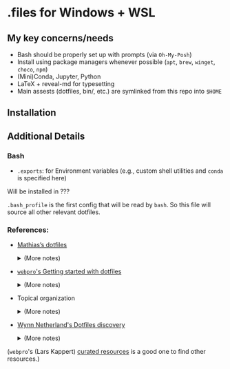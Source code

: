 # .files for Windows + WSL

## My key concerns/needs

* Bash should be properly set up with prompts (via `Oh-My-Posh`)
* Install using package managers whenever possible (`apt`, `brew`, `winget`, `choco`, `npm`)
* (Mini)Conda, Jupyter, Python
* LaTeX + reveal-md for typesetting
* Main assests (dotfiles, bin/, etc.) are symlinked from this repo into `$HOME`

## Installation 

## Additional Details

### Bash

* `.exports`: for Environment variables (e.g., custom shell utilities and `conda` is specified here)

Will be installed in ???

`.bash_profile` is the first config that will be read by `bash`. So this file will source all other relevant dotfiles.


### References:

* [Mathias’s dotfiles](https://github.com/mathiasbynens/dotfiles)
  <details>
  <summary>(More notes)</summary>
  <ul>
    <li>Using his compartmentalization of `bash` dotfiles (bashrc, bash_profile, exports, functions, etc.) but using them in terms of a topical organization (so all of them are in `bash/`.</li>
    <li>`.functions`
    <li>Using his way of putting shell scripts in `bin/`
  </ul>
  </details>
  
* [`webpro`'s Getting started with dotfiles](https://www.webpro.nl/articles/getting-started-with-dotfiles)
  <details>
  <summary>(More notes)</summary>
  <ul>
    <li>Using his way of using a `.functions` for shell scripts too complex for an alias (for `.bash_aliases`) but too small for stand-alone scripts (like in `bin/`). (This is of course a judgement call.)
    </li>
    <li>He is more explicit on the compartmentalizing of dotfiles
    </li>
  </ul>
  </details>
* Topical organization  
    <details>
    <summary>(More notes)</summary>
    <ul>
      <li>
      <a href="https://driesvints.com/blog/getting-started-with-dotfiles/">Dries Vints's Getting Started with Dotfiles</a>
      </li>
      <li>
      <a href="https://zachholman.com/2010/08/dotfiles-are-meant-to-be-forked/">Zach Holman's Dotfiles Are Meant to Be Forked</a>
      </li>
    </ul>
    </details>
  
* [Wynn Netherland's Dotfiles discovery](https://wynnnetherland.com/journal/dotfiles-discovery)  
    <details>
    <summary>(More notes)</summary>
    <ul>
      <li>
      Just do a search for known config file names on GitHub
      </li>
    </ul>
    </details>
    
(`webpro`'s (Lars Kappert) [curated resources](https://github.com/webpro/awesome-dotfiles) is a good one to find other resources.)    
